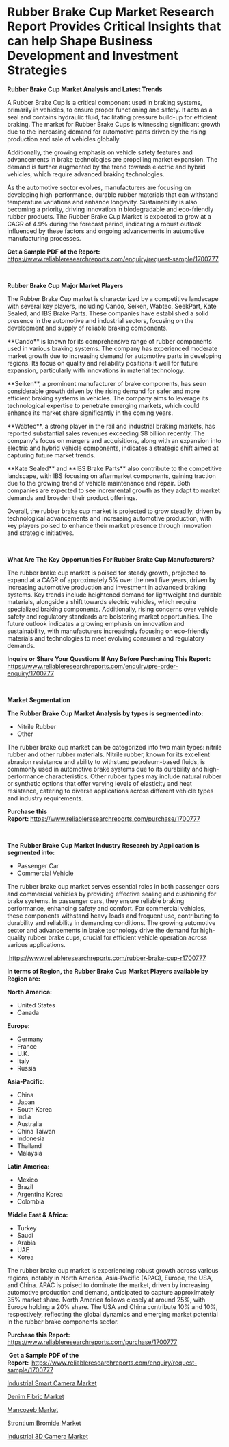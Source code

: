 <p><h1>Rubber Brake Cup Market Research Report Provides Critical Insights that can help Shape Business Development and Investment Strategies</h1></p><p><strong>Rubber Brake Cup Market Analysis and Latest Trends</strong></p>
<p><p>A Rubber Brake Cup is a critical component used in braking systems, primarily in vehicles, to ensure proper functioning and safety. It acts as a seal and contains hydraulic fluid, facilitating pressure build-up for efficient braking. The market for Rubber Brake Cups is witnessing significant growth due to the increasing demand for automotive parts driven by the rising production and sale of vehicles globally. </p><p>Additionally, the growing emphasis on vehicle safety features and advancements in brake technologies are propelling market expansion. The demand is further augmented by the trend towards electric and hybrid vehicles, which require advanced braking technologies. </p><p>As the automotive sector evolves, manufacturers are focusing on developing high-performance, durable rubber materials that can withstand temperature variations and enhance longevity. Sustainability is also becoming a priority, driving innovation in biodegradable and eco-friendly rubber products. The Rubber Brake Cup Market is expected to grow at a CAGR of 4.9% during the forecast period, indicating a robust outlook influenced by these factors and ongoing advancements in automotive manufacturing processes.</p></p>
<p><strong>Get a Sample PDF of the Report:&nbsp;</strong> <a href="https://www.reliableresearchreports.com/enquiry/request-sample/1700777?utm_campaign=4&utm_medium=2&utm_source=Github&utm_content=ia&utm_term=21102024&utm_id=rubber-brake-cup">https://www.reliableresearchreports.com/enquiry/request-sample/1700777</a></p>
<p>&nbsp;</p>
<p><strong>Rubber Brake Cup Major Market Players</strong></p>
<p><p>The Rubber Brake Cup market is characterized by a competitive landscape with several key players, including Cando, Seiken, Wabtec, SeekPart, Kate Sealed, and IBS Brake Parts. These companies have established a solid presence in the automotive and industrial sectors, focusing on the development and supply of reliable braking components.</p><p>**Cando** is known for its comprehensive range of rubber components used in various braking systems. The company has experienced moderate market growth due to increasing demand for automotive parts in developing regions. Its focus on quality and reliability positions it well for future expansion, particularly with innovations in material technology.</p><p>**Seiken**, a prominent manufacturer of brake components, has seen considerable growth driven by the rising demand for safer and more efficient braking systems in vehicles. The company aims to leverage its technological expertise to penetrate emerging markets, which could enhance its market share significantly in the coming years.</p><p>**Wabtec**, a strong player in the rail and industrial braking markets, has reported substantial sales revenues exceeding $8 billion recently. The company's focus on mergers and acquisitions, along with an expansion into electric and hybrid vehicle components, indicates a strategic shift aimed at capturing future market trends.</p><p>**Kate Sealed** and **IBS Brake Parts** also contribute to the competitive landscape, with IBS focusing on aftermarket components, gaining traction due to the growing trend of vehicle maintenance and repair. Both companies are expected to see incremental growth as they adapt to market demands and broaden their product offerings.</p><p>Overall, the rubber brake cup market is projected to grow steadily, driven by technological advancements and increasing automotive production, with key players poised to enhance their market presence through innovation and strategic initiatives.</p></p>
<p>&nbsp;</p>
<p><strong>What Are The Key Opportunities For Rubber Brake Cup Manufacturers?</strong></p>
<p><p>The rubber brake cup market is poised for steady growth, projected to expand at a CAGR of approximately 5% over the next five years, driven by increasing automotive production and investment in advanced braking systems. Key trends include heightened demand for lightweight and durable materials, alongside a shift towards electric vehicles, which require specialized braking components. Additionally, rising concerns over vehicle safety and regulatory standards are bolstering market opportunities. The future outlook indicates a growing emphasis on innovation and sustainability, with manufacturers increasingly focusing on eco-friendly materials and technologies to meet evolving consumer and regulatory demands.</p></p>
<p><strong>Inquire or Share Your Questions If Any Before Purchasing This Report:</strong> <a href="https://www.reliableresearchreports.com/enquiry/pre-order-enquiry/1700777?utm_campaign=4&utm_medium=2&utm_source=Github&utm_content=ia&utm_term=21102024&utm_id=rubber-brake-cup">https://www.reliableresearchreports.com/enquiry/pre-order-enquiry/1700777</a></p>
<p>&nbsp;</p>
<p><strong>Market Segmentation</strong></p>
<p><strong>The Rubber Brake Cup Market Analysis by types is segmented into:</strong></p>
<p><ul><li>Nitrile Rubber</li><li>Other</li></ul></p>
<p><p>The rubber brake cup market can be categorized into two main types: nitrile rubber and other rubber materials. Nitrile rubber, known for its excellent abrasion resistance and ability to withstand petroleum-based fluids, is commonly used in automotive brake systems due to its durability and high-performance characteristics. Other rubber types may include natural rubber or synthetic options that offer varying levels of elasticity and heat resistance, catering to diverse applications across different vehicle types and industry requirements.</p></p>
<p><strong>Purchase this Report:&nbsp;</strong><a href="https://www.reliableresearchreports.com/purchase/1700777?utm_campaign=4&utm_medium=2&utm_source=Github&utm_content=ia&utm_term=21102024&utm_id=rubber-brake-cup">https://www.reliableresearchreports.com/purchase/1700777</a></p>
<p>&nbsp;</p>
<p><strong>The Rubber Brake Cup Market Industry Research by Application is segmented into:</strong></p>
<p><ul><li>Passenger Car</li><li>Commercial Vehicle</li></ul></p>
<p><p>The rubber brake cup market serves essential roles in both passenger cars and commercial vehicles by providing effective sealing and cushioning for brake systems. In passenger cars, they ensure reliable braking performance, enhancing safety and comfort. For commercial vehicles, these components withstand heavy loads and frequent use, contributing to durability and reliability in demanding conditions. The growing automotive sector and advancements in brake technology drive the demand for high-quality rubber brake cups, crucial for efficient vehicle operation across various applications.</p></p>
<p><a href="https://www.reliableresearchreports.com/rubber-brake-cup-r1700777?utm_campaign=4&utm_medium=2&utm_source=Github&utm_content=ia&utm_term=21102024&utm_id=rubber-brake-cup">&nbsp;https://www.reliableresearchreports.com/rubber-brake-cup-r1700777</a></p>
<p><strong>In terms of Region, the Rubber Brake Cup Market Players available by Region are:</strong></p>
<p>
    <p> <strong> North America: </strong>
        <ul>
            <li>United States</li>
            <li>Canada</li>
        </ul>
        </p> 
    <p> <strong> Europe: </strong>
        <ul>
            <li>Germany</li>
            <li>France</li>
            <li>U.K.</li>
            <li>Italy</li>
            <li>Russia</li>
        </ul>
        </p> 
    <p> <strong> Asia-Pacific: </strong>
        <ul>
            <li>China</li>
            <li>Japan</li>
            <li>South Korea</li>
            <li>India</li>
            <li>Australia</li>
            <li>China Taiwan</li>
            <li>Indonesia</li>
            <li>Thailand</li>
            <li>Malaysia</li>
        </ul>
        </p> 
    <p> <strong> Latin America: </strong>
        <ul>
            <li>Mexico</li>
            <li>Brazil</li>
            <li>Argentina Korea</li>
            <li>Colombia</li>
        </ul>
        </p> 
    <p> <strong> Middle East & Africa: </strong>
        <ul>
            <li>Turkey</li>
            <li>Saudi</li>
            <li>Arabia</li>
            <li>UAE</li>
            <li>Korea</li>
        </ul>
    </p>
    </p>
<p><p>The rubber brake cup market is experiencing robust growth across various regions, notably in North America, Asia-Pacific (APAC), Europe, the USA, and China. APAC is poised to dominate the market, driven by increasing automotive production and demand, anticipated to capture approximately 35% market share. North America follows closely at around 25%, with Europe holding a 20% share. The USA and China contribute 10% and 10%, respectively, reflecting the global dynamics and emerging market potential in the rubber brake components sector.</p></p>
<p><strong>Purchase this Report: </strong><a href="https://www.reliableresearchreports.com/purchase/1700777?utm_campaign=4&utm_medium=2&utm_source=Github&utm_content=ia&utm_term=21102024&utm_id=rubber-brake-cup">https://www.reliableresearchreports.com/purchase/1700777</a></p>
<p>&nbsp;<strong>Get a Sample PDF of the Report:&nbsp;&nbsp;</strong><a href="https://www.reliableresearchreports.com/enquiry/request-sample/1700777?utm_campaign=4&utm_medium=2&utm_source=Github&utm_content=ia&utm_term=21102024&utm_id=rubber-brake-cup">https://www.reliableresearchreports.com/enquiry/request-sample/1700777</a></p>
<p><strong></strong></p>
<p><p><a href="https://issuu.com/reportprime-2/docs/industrial-smart-camera-market-size_112099106b2f5d?utm_campaign=4&utm_medium=2&utm_source=Github&utm_content=ia&utm_term=21102024&utm_id=rubber-brake-cup">Industrial Smart Camera Market</a></p><p><a href="https://github.com/Armeladukagjini693/Market-Research-Report-List-1/blob/main/denim-fibric-market.md?utm_campaign=4&utm_medium=2&utm_source=Github&utm_content=ia&utm_term=21102024&utm_id=rubber-brake-cup">Denim Fibric Market</a></p><p><a href="https://www.linkedin.com/pulse/mancozeb-market-refracting-trends-consumer-behaviors-2024-2031-cc4se?utm_campaign=4&utm_medium=2&utm_source=Github&utm_content=ia&utm_term=21102024&utm_id=rubber-brake-cup">Mancozeb Market</a></p><p><a href="https://www.linkedin.com/pulse/strontium-bromide-market-industry-trends-forecast-period-kosue?utm_campaign=4&utm_medium=2&utm_source=Github&utm_content=ia&utm_term=21102024&utm_id=rubber-brake-cup">Strontium Bromide Market</a></p><p><a href="https://issuu.com/reportprime-2/docs/industrial-3d-camera-market-size-20_7f7e9cfbb997da?utm_campaign=4&utm_medium=2&utm_source=Github&utm_content=ia&utm_term=21102024&utm_id=rubber-brake-cup">Industrial 3D Camera Market</a></p></p>